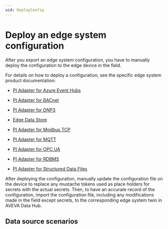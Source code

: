 ```yaml
---
uid: DeployConfig
---
```


# Deploy an edge system configuration

After you export an edge system configuration, you have to manually deploy the configuration to the edge device in the field.

For details on how to deploy a configuration, see the specific edge system product documentation: 

 - [PI Adapter for Azure Event Hubs](https://docs.aveva.com/bundle/pi-adapter-azure-event-hubs/page/configuration/configuration.html)
 
 - [PI Adapter for BACnet](https://docs.aveva.com/bundle/pi-adapter-bacnet/page/configuration/configuration.html) 

 - [PI Adapter for DNP3](https://docs.aveva.com/bundle/pi-adapter-dnp3/page/configuration/configuration.html)

 - [Edge Data Store](https://docs.aveva.com/bundle/edge-data-store/page/configuration/configuration.html)

 - [PI Adapter for Modbus TCP](https://docs.aveva.com/bundle/pi-adapter-modbus/page/configuration/configuration.html)
 
 - [PI Adapter for MQTT](https://docs.aveva.com/bundle/pi-adapter-mqtt/page/configuration/configuration.html)

 - [PI Adapter for OPC UA](https://docs.aveva.com/bundle/pi-adapter-opc-ua/page/configuration/configuration.html)

 - [PI Adapter for RDBMS](https://docs.aveva.com/bundle/pi-adapter-rdbms/page/configuration/configuration.html)

 - [PI Adapter for Structured Data Files](https://docs.aveva.com/bundle/pi-adapter-structured-data-files/page/configuration/configuration.html)

After deploying the configuration, manually update the configuration file on the device to replace any mustache tokens used as place holders for secrets with the actual secrets. Then, to have an accurate record of the configuration, import the configuration file, including any modifications made in the field except secrets, to the corresponding edge system twin in AVEVA Data Hub.

## Data source scenarios

If you need to access multiple data sources on the same device, you need to differentiate the data sources. You can use the following options to identify the data sources:

 - Static IP address

 - Fully qualified device name

We recommend you review your specific scenario with your network administrator to determine the appropriate configuration for your use case.
